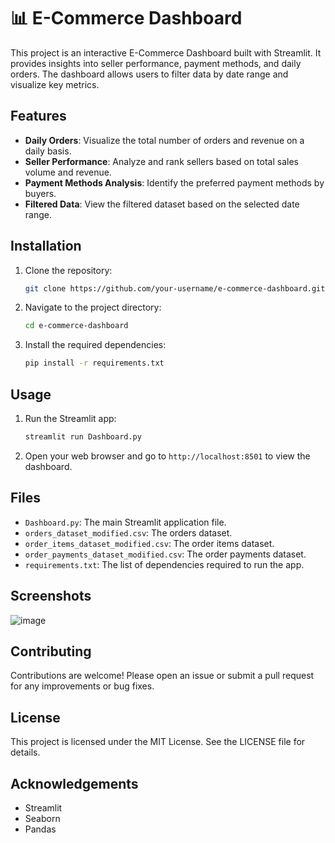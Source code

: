 # 📊 E-Commerce Dashboard

This project is an interactive E-Commerce Dashboard built with Streamlit. It provides insights into seller performance, payment methods, and daily orders. The dashboard allows users to filter data by date range and visualize key metrics.

## Features

- **Daily Orders**: Visualize the total number of orders and revenue on a daily basis.
- **Seller Performance**: Analyze and rank sellers based on total sales volume and revenue.
- **Payment Methods Analysis**: Identify the preferred payment methods by buyers.
- **Filtered Data**: View the filtered dataset based on the selected date range.

## Installation

1. Clone the repository:
    ```bash
    git clone https://github.com/your-username/e-commerce-dashboard.git
    ```
2. Navigate to the project directory:
    ```bash
    cd e-commerce-dashboard
    ```
3. Install the required dependencies:
    ```bash
    pip install -r requirements.txt
    ```

## Usage

1. Run the Streamlit app:
    ```bash
    streamlit run Dashboard.py
    ```
2. Open your web browser and go to `http://localhost:8501` to view the dashboard.

## Files

- `Dashboard.py`: The main Streamlit application file.
- `orders_dataset_modified.csv`: The orders dataset.
- `order_items_dataset_modified.csv`: The order items dataset.
- `order_payments_dataset_modified.csv`: The order payments dataset.
- `requirements.txt`: The list of dependencies required to run the app.

## Screenshots

![image](https://github.com/user-attachments/assets/3787068e-a220-4219-b958-3727d7a8f880)

## Contributing

Contributions are welcome! Please open an issue or submit a pull request for any improvements or bug fixes.

## License

This project is licensed under the MIT License. See the LICENSE file for details.

## Acknowledgements

- Streamlit
- Seaborn
- Pandas

